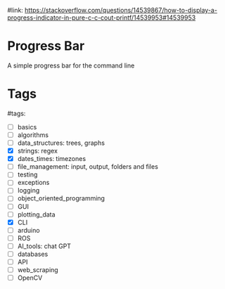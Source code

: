 #link: https://stackoverflow.com/questions/14539867/how-to-display-a-progress-indicator-in-pure-c-c-cout-printf/14539953#14539953

# Progress Bar
A simple progress bar for the command line

# Tags
#tags: 

- [ ] basics
- [ ] algorithms
- [ ] data_structures: trees, graphs
- [x] strings: regex
- [x] dates_times: timezones
- [ ] file_management: input, output, folders and files
- [ ] testing
- [ ] exceptions
- [ ] logging
- [ ] object_oriented_programming
- [ ] GUI
- [ ] plotting_data
- [x] CLI
- [ ] arduino
- [ ] ROS
- [ ] AI_tools: chat GPT
- [ ] databases
- [ ] API
- [ ] web_scraping
- [ ] OpenCV